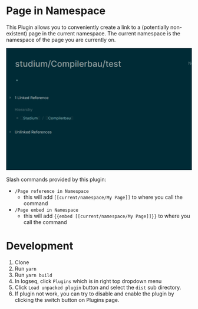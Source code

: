 # Page in Namespace

This Plugin allows you to conveniently create a link to a (potentially non-existent) page in the current namespace.
The current namespace is the namespace of the page you are currently on.

![](./imgs/demo.gif)

Slash commands provided by this plugin:
-  `/Page reference in Namespace`
   -  this will add `[[current/namespace/My Page]]` to where you call the command
-  `/Page embed in Namespace`
   - this will add `{{embed [[current/namespace/My Page]]}}` to where you call the command


# Development
1. Clone
2. Run `yarn`
3. Run `yarn build`
4. In logseq, click `Plugins` which is in right top dropdown menu
5. Click `Load unpacked plugin` button and select the `dist` sub directory.
6. If plugin not work, you can try to disable and enable the plugin by clicking the switch button on Plugins page.
